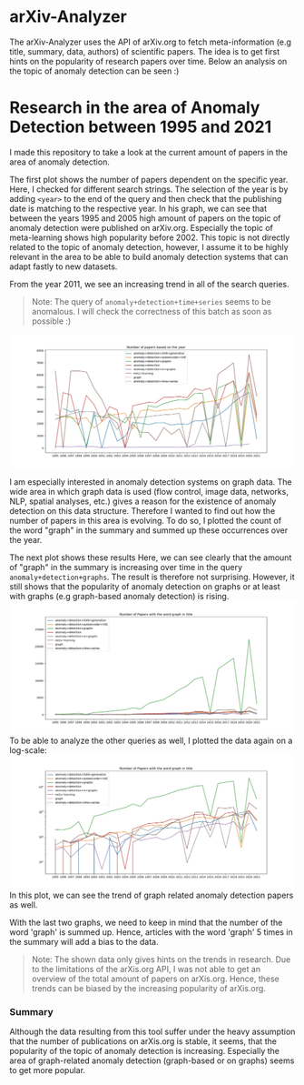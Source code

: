# arXiv-Analyzer

The arXiv-Analyzer uses the API of arXiv.org to fetch meta-information (e.g title, summary, data, authors) of scientific papers. 
The idea is to get first hints on the popularity of research papers over time. Below an analysis on the topic of anomaly detection can be seen :) 

# Research in the area of Anomaly Detection between 1995 and 2021

I made this repository to take a look at the current amount of papers in the area of anomaly detection.

The first plot shows the number of papers dependent on the specific year. Here, I checked for different search strings. The selection of the year is by adding `<year>` to the end of the query and then check that the publishing date is matching to the respective year.
In his graph, we can see that between the years 1995 and 2005 high amount of papers on the topic of anomaly detection were published on arXiv.org. Especially the topic of meta-learning shows high popularity before 2002. This topic is not directly related to the topic of anomaly detection, however, I assume it to be highly relevant in the area to be able to build anomaly detection systems that can adapt fastly to new datasets. 

From the year 2011, we see an increasing trend in all of the search queries. 

> Note: The query of `anomaly+detection+time+series` seems to be anomalous. I will check the correctness of this batch as soon as possible :) 

![Paper Count](plots/paper-count.jpg)

I am especially interested in anomaly detection systems on graph data. The wide area in which graph data is used (flow control, image data, networks, NLP, spatial analyses, etc.) gives a reason for the existence of anomaly detection on this data structure. Therefore I wanted to find out how the number of papers in this area is evolving. To do so, I plotted the count of the word "graph" in the summary and summed up these occurrences over the year.

The next plot shows these results Here, we can see clearly that the amount of "graph" in the summary is increasing over time in the query `anomaly+detection+graphs`. The result is therefore not surprising. However, it still shows that the popularity of anomaly detection on graphs or at least with graphs (e.g graph-based anomaly detection) is rising.
![Paper Count](plots/word-count-not-log.jpg)
To be able to analyze the other queries as well, I plotted the data again on a log-scale:
![Paper Count](plots/word-count-log.jpg)
In this plot, we can see the trend of graph related anomaly detection papers as well. 

With the last two graphs, we need to keep in mind that the number of the word 'graph' is summed up. Hence, articles with the word 'graph' 5 times in the summary will add a bias to the data. 


> Note: The shown data only gives hints on the trends in research. Due to the limitations of the arXis.org API, I was not able to get an overview of the total amount of papers on arXis.org. Hence, these trends can be biased by the increasing popularity of arXis.org. 

### Summary

Although the data resulting from this tool suffer under the heavy assumption that the number of publications on arXis.org is stable, it seems, that the popularity of the topic of anomaly detection is increasing. Especially the area of graph-related anomaly detection (graph-based or on graphs) seems to get more popular.
